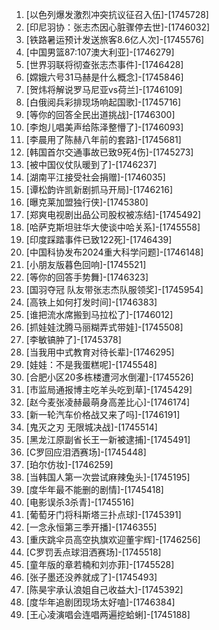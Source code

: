 
1. [以色列爆发激烈冲突抗议征召入伍]-[1745728]
1. [印尼羽协：张志杰因心脏骤停去世]-[1746032]
1. [铁路暑运预计发送旅客8.6亿人次]-[1745576]
1. [中国男篮87:107澳大利亚]-[1746279]
1. [世界羽联将彻查张志杰事件]-[1746428]
1. [嫦娥六号31马赫是什么概念]-[1745846]
1. [贺炜将解说罗马尼亚vs荷兰]-[1746109]
1. [白俄阅兵彩排现场响起国歌]-[1745716]
1. [等你的回答全民出道挑战]-[1746300]
1. [李炮儿唱美声给陈泽整懵了]-[1746093]
1. [李晨用了陈赫八年前的套路]-[1745681]
1. [韩国首尔交通事故已致9死4伤]-[1745273]
1. [被中国仪仗队暖到了]-[1746237]
1. [湖南平江接受社会捐赠]-[1746035]
1. [谭松韵许凯新剧抓马开局]-[1746216]
1. [曝克莱加盟独行侠]-[1745380]
1. [郑爽电视剧出品公司股权被冻结]-[1745492]
1. [哈萨克斯坦驻华大使谈中哈关系]-[1745558]
1. [印度踩踏事件已致122死]-[1746439]
1. [中国科协发布2024重大科学问题]-[1746148]
1. [小朋友版暮色回响]-[1745521]
1. [等你的回答手势舞]-[1746323]
1. [国羽夺冠 队友带张志杰队服领奖]-[1745954]
1. [高铁上如何打发时间]-[1746383]
1. [谁把流水席搬到马拉松了]-[1746012]
1. [抓娃娃沈腾马丽糊弄式带娃]-[1745508]
1. [李敏镐肿了]-[1745378]
1. [当我用中式教育对待长辈]-[1746295]
1. [娃娃：不是我蛋糕呢]-[1745548]
1. [合肥小区20多栋楼遭河水倒灌]-[1745526]
1. [市监局通报博主吃羊头吃到草]-[1745429]
1. [赵今麦张凌赫最萌身高差比心]-[1746174]
1. [新一轮汽车价格战又来了吗]-[1746191]
1. [鬼灭之刃 无限城决战]-[1745514]
1. [黑龙江原副省长王一新被逮捕]-[1745491]
1. [C罗回应泪洒赛场]-[1745448]
1. [珀尔仿妆]-[1746259]
1. [当韩国人第一次尝试麻辣兔头]-[1745195]
1. [度华年最不能删的剧情]-[1745418]
1. [电影误杀3杀青]-[1745516]
1. [葡萄牙门将科斯塔三扑点球]-[1745391]
1. [一念永恒第三季开播]-[1746355]
1. [重庆跳伞员高空执旗欢迎董宇辉]-[1746256]
1. [C罗罚丢点球泪洒赛场]-[1745518]
1. [童年版的章若楠和刘亦菲]-[1745528]
1. [张子墨还没养就成了]-[1745493]
1. [陈昊宇承认浪姐自己收益大]-[1745392]
1. [度华年追剧团现场太好嗑]-[1746384]
1. [王心凌演唱会连唱两遍挖蛤蜊]-[1745188]